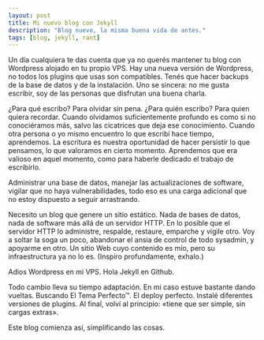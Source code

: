 ```yaml
---
layout: post
title: Mi nuevo blog con Jekyll
description: "Blog nuevo, la misma buena vida de antes."
tags: [blog, jekyll, rant]
---
```



Un día cualquiera te das cuenta que ya no querés mantener tu blog con Wordpress alojado en tu propio VPS. Hay una nueva versión de Wordpress, no todos los plugins que usas son compatibles.  Tenés que hacer backups de la base de datos y de la instalación. Uno se sincera: no me gusta escribir, soy de las personas que disfrutan una buena charla.

¿Para qué escribo? Para olvidar sin pena. ¿Para quién escribo? Para quien quiera recordar.  Cuando olvidamos suficientemente profundo es como si no conociéramos más, salvo las cicatrices que deja ese conocimiento.  Cuando otra persona o yo mismo encuentro lo que escribí hace tiempo, aprendemos.  La escritura es nuestra oportunidad de hacer persistir lo que pensamos, lo que valoramos en cierto momento. Aprendemos que era valioso en aquel momento, como para haberle dedicado el trabajo de escribirlo.

Administrar una base de datos, manejar las actualizaciones de software, vigilar que no haya vulnerabilidades, todo eso es una carga adicional que no estoy dispuesto a seguir arrastrando.

Necesito un blog que genere un sitio estático.  Nada de bases de datos, nada de software más allá de un servidor HTTP.  En lo posible que el servidor HTTP lo administre, respalde, restaure, emparche y vigile otro.  Voy a soltar la soga un poco, abandonar el ansia de control de todo sysadmin, y apoyarme en otro.  Un sitio Web cuyo contenido es mío, pero su infraestructura ya no lo es. (Inspiro profundamente, exhalo.)

Adios Wordpress en mi VPS.  Hola Jekyll en Github.

Todo cambio lleva su tiempo adaptación.  En mi caso estuve bastante dando vueltas.  Buscando El Tema Perfecto™. El deploy perfecto.  Instalé diferentes versiones de plugins.  Al final, volví al principio: «tiene que ser simple, sin cargas extras».

Este blog comienza así, simplificando las cosas.


